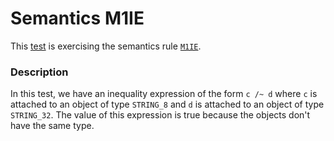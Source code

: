 # Semantics M1IE

This [test](.) is exercising the semantics rule [`M1IE`](../Readme.md).

### Description

In this test, we have an inequality expression of the form `c /~ d` where `c` is attached to an object of type `STRING_8` and `d` is attached to an object of type `STRING_32`. The value of this expression is true because the objects don't have the same type.


